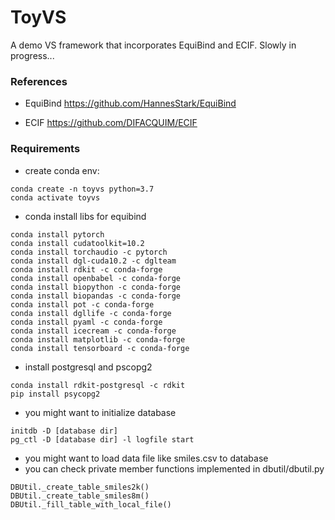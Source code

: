 # ToyVS
A demo VS framework that incorporates EquiBind and ECIF. Slowly in progress...





### References
- EquiBind
https://github.com/HannesStark/EquiBind


- ECIF
https://github.com/DIFACQUIM/ECIF

### Requirements
- create conda env: 
````angular2html
conda create -n toyvs python=3.7
conda activate toyvs
````

- conda install libs for equibind
````angular2html
conda install pytorch
conda install cudatoolkit=10.2
conda install torchaudio -c pytorch
conda install dgl-cuda10.2 -c dglteam
conda install rdkit -c conda-forge
conda install openbabel -c conda-forge
conda install biopython -c conda-forge
conda install biopandas -c conda-forge
conda install pot -c conda-forge
conda install dgllife -c conda-forge
conda install pyaml -c conda-forge
conda install icecream -c conda-forge
conda install matplotlib -c conda-forge
conda install tensorboard -c conda-forge
````

- install postgresql and pscopg2
````angular2html
conda install rdkit-postgresql -c rdkit
pip install psycopg2
````

- you might want to initialize database
````angular2html
initdb -D [database dir]
pg_ctl -D [database dir] -l logfile start
````

- you might want to load data file like smiles.csv to database
- you can check private member functions implemented in dbutil/dbutil.py
````angular2html
DBUtil._create_table_smiles2k()
DBUtil._create_table_smiles8m()
DBUtil._fill_table_with_local_file()
````
